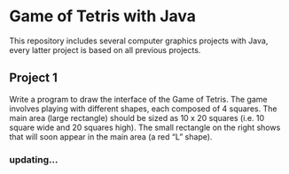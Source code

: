 # Game of Tetris with Java
 This repository includes several computer graphics projects with Java, every latter project is based on all previous projects.
 
## Project 1
 Write a program to draw the interface of the Game of Tetris. The game involves playing with different shapes, each composed of 4 squares. The main area (large rectangle) should be sized as 10 x 20 squares (i.e. 10 square wide and 20 squares high). The small rectangle on the right shows that will soon appear in the main area (a red “L” shape).
 
### updating...